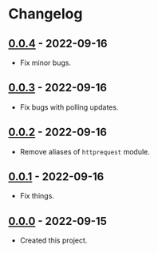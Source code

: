 # Changelog

## [0.0.4] - 2022-09-16
- Fix minor bugs.

## [0.0.3] - 2022-09-16
- Fix bugs with polling updates.

## [0.0.2] - 2022-09-16
- Remove aliases of `httprequest` module.

## [0.0.1] - 2022-09-16
- Fix things.

## [0.0.0] - 2022-09-15
- Created this project.

[0.0.4]: https://github.com/meinside/telegram-bot-janet/compare/v0.0.3...v0.0.4
[0.0.3]: https://github.com/meinside/telegram-bot-janet/compare/v0.0.2...v0.0.3
[0.0.2]: https://github.com/meinside/telegram-bot-janet/compare/v0.0.1...v0.0.2
[0.0.1]: https://github.com/meinside/telegram-bot-janet/compare/v0.0.0...v0.0.1
[0.0.0]: https://github.com/meinside/telegram-bot-janet/releases/tag/v0.0.0
